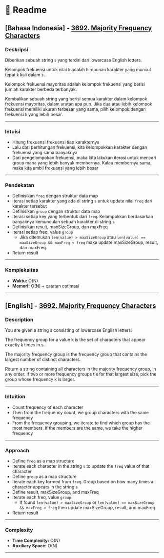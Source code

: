 # 📖 Readme

## [Bahasa Indonesia] - [3692. Majority Frequency Characters](https://leetcode.com/problems/majority-frequency-characters/description/)

### Deskripsi 

Diberikan sebuah string `s` yang terdiri dari lowercase English letters.

Kelompok frekuensi untuk nilai `k` adalah himpunan karakter yang muncul tepat `k` kali dalam `s`.

Kelompok frekuensi mayoritas adalah kelompok frekuensi yang berisi jumlah karakter berbeda terbanyak.

Kembalikan sebuah string yang berisi semua karakter dalam kelompok frekuensi mayoritas, dalam urutan apa pun. Jika dua atau lebih kelompok frekuensi memiliki ukuran terbesar yang sama, pilih kelompok dengan frekuensi `k` yang lebih besar.

--- 

### Intuisi 

- Hitung frekuensi frekuensi tiap karakternya
- Lalu dari perhitungan frekuensi, kita kelompokkan karakter dengan frekuensi yang sama banyaknya
- Dari pengelompokan frekuensi, maka kita lakukan iterasi untuk mencari group mana yang lebih banyak membernya. Kalau membernya sama, maka kita ambil frekuensi yang lebih besar

--- 

### Pendekatan 

- Definisikan `freq` dengan struktur data map
- Iterasi setiap karakter yang ada di string `s` untuk update nilai `freq` dari karakter tersebut
- Definisikan `group` dengan struktur data map
- Iterasi setiap key yang terbentuk dari `freq`. Kelompokkan berdasarkan banyaknya kemunculan sebuah karakter di string `s`
- Definisikan result, maxSizeGroup, dan maxFreq
- Iterasi setiap freq, value `group`
    - Jika ditemukan `len(value) > maxSizeGroup` atau `len(value) == maxSizeGroup && maxFreq < freq` maka update maxSizeGroup, result, dan maxFreq.
- Return result

--- 

### Kompleksitas 
- **Waktu:** O(N) 
- **Memori:** O(N) + catatan optimasi 
--- 


## [English] - [3692. Majority Frequency Characters](https://leetcode.com/problems/majority-frequency-characters/description/)

### Description 

You are given a string s consisting of lowercase English letters.

The frequency group for a value k is the set of characters that appear exactly k times in s.

The majority frequency group is the frequency group that contains the largest number of distinct characters.

Return a string containing all characters in the majority frequency group, in any order. If two or more frequency groups tie for that largest size, pick the group whose frequency k is larger.

--- 

### Intuition 

- Count frequency of each character
- Then from the frequency count, we group characters with the same frequency
- From the frequency grouping, we iterate to find which group has the most members. If the members are the same, we take the higher frequency

--- 

### Approach 

- Define `freq` as a map structure
- Iterate each character in the string `s` to update the `freq` value of that character
- Define `group` as a map structure
- Iterate each key formed from `freq`. Group based on how many times a character appears in the string `s`
- Define result, maxSizeGroup, and maxFreq
- Iterate each freq, value `group`
    - If found `len(value) > maxSizeGroup` or `len(value) == maxSizeGroup && maxFreq < freq` then update maxSizeGroup, result, and maxFreq.
- Return result

--- 

### Complexity 
- **Time Complexity:** O(N) 
- **Auxiliary Space:** O(N)
--- 